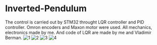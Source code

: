 # Inverted-Pendulum
The control is carried out by STM32 throught LQR controller and PID controller. Omron encoders and Maxon motor were used. All mechanics, electronics made by me. And code of LQR are made by me and Vladimir Berman.
![1](https://user-images.githubusercontent.com/115483849/232240736-2d01d2de-65f2-4b1f-a7de-43b7d3e91d39.jpg)
![2](https://user-images.githubusercontent.com/115483849/232240765-e2c0ec23-cc31-4877-9744-c4e6f6b10095.jpg)
![3](https://user-images.githubusercontent.com/115483849/232240775-e1a48c7d-3a06-4136-bd33-9ffcba2c496e.jpg)
![4](https://user-images.githubusercontent.com/115483849/232240779-66006eb9-1e0a-43db-8777-63650dd9b4c1.jpg)
